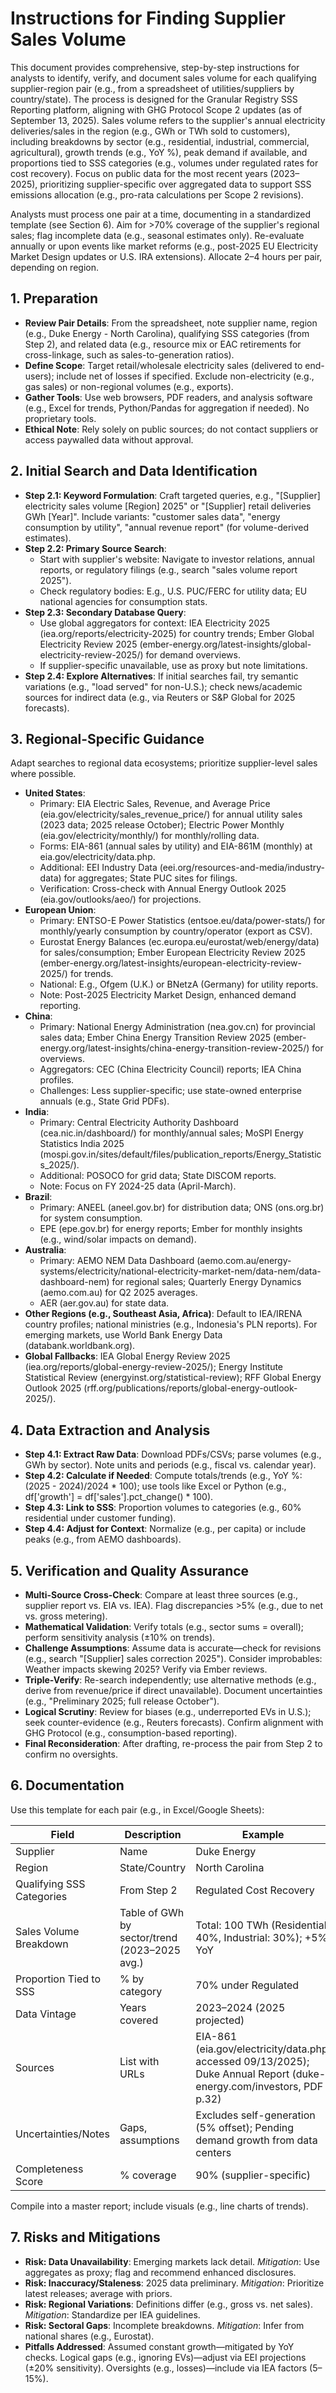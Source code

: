 # Instructions for Finding Supplier Sales Volume

This document provides comprehensive, step-by-step instructions for analysts to identify, verify, and document sales volume for each qualifying supplier-region pair (e.g., from a spreadsheet of utilities/suppliers by country/state). The process is designed for the Granular Registry SSS Reporting platform, aligning with GHG Protocol Scope 2 updates (as of September 13, 2025). Sales volume refers to the supplier's annual electricity deliveries/sales in the region (e.g., GWh or TWh sold to customers), including breakdowns by sector (e.g., residential, industrial, commercial, agricultural), growth trends (e.g., YoY %), peak demand if available, and proportions tied to SSS categories (e.g., volumes under regulated rates for cost recovery). Focus on public data for the most recent years (2023–2025), prioritizing supplier-specific over aggregated data to support SSS emissions allocation (e.g., pro-rata calculations per Scope 2 revisions).

Analysts must process one pair at a time, documenting in a standardized template (see Section 6). Aim for >70% coverage of the supplier's regional sales; flag incomplete data (e.g., seasonal estimates only). Re-evaluate annually or upon events like market reforms (e.g., post-2025 EU Electricity Market Design updates or U.S. IRA extensions). Allocate 2–4 hours per pair, depending on region.

## 1. Preparation

* **Review Pair Details**: From the spreadsheet, note supplier name, region (e.g., Duke Energy - North Carolina), qualifying SSS categories (from Step 2), and related data (e.g., resource mix or EAC retirements for cross-linkage, such as sales-to-generation ratios).
* **Define Scope**: Target retail/wholesale electricity sales (delivered to end-users); include net of losses if specified. Exclude non-electricity (e.g., gas sales) or non-regional volumes (e.g., exports).
* **Gather Tools**: Use web browsers, PDF readers, and analysis software (e.g., Excel for trends, Python/Pandas for aggregation if needed). No proprietary tools.
* **Ethical Note**: Rely solely on public sources; do not contact suppliers or access paywalled data without approval.

## 2. Initial Search and Data Identification

* **Step 2.1: Keyword Formulation**: Craft targeted queries, e.g., "\[Supplier] electricity sales volume \[Region] 2025" or "\[Supplier] retail deliveries GWh \[Year]". Include variants: "customer sales data", "energy consumption by utility", "annual revenue report" (for volume-derived estimates).
* **Step 2.2: Primary Source Search**:
  * Start with supplier's website: Navigate to investor relations, annual reports, or regulatory filings (e.g., search "sales volume report 2025").
  * Check regulatory bodies: E.g., U.S. PUC/FERC for utility data; EU national agencies for consumption stats.
* **Step 2.3: Secondary Database Query**:
  * Use global aggregators for context: IEA Electricity 2025 (iea.org/reports/electricity-2025) for country trends; Ember Global Electricity Review 2025 (ember-energy.org/latest-insights/global-electricity-review-2025/) for demand overviews.
  * If supplier-specific unavailable, use as proxy but note limitations.
* **Step 2.4: Explore Alternatives**: If initial searches fail, try semantic variations (e.g., "load served" for non-U.S.); check news/academic sources for indirect data (e.g., via Reuters or S\&P Global for 2025 forecasts).

## 3. Regional-Specific Guidance

Adapt searches to regional data ecosystems; prioritize supplier-level sales where possible.

* **United States**:
  * Primary: EIA Electric Sales, Revenue, and Average Price (eia.gov/electricity/sales\_revenue\_price/) for annual utility sales (2023 data; 2025 release October); Electric Power Monthly (eia.gov/electricity/monthly/) for monthly/rolling data.
  * Forms: EIA-861 (annual sales by utility) and EIA-861M (monthly) at eia.gov/electricity/data.php.
  * Additional: EEI Industry Data (eei.org/resources-and-media/industry-data) for aggregates; State PUC sites for filings.
  * Verification: Cross-check with Annual Energy Outlook 2025 (eia.gov/outlooks/aeo/) for projections.
* **European Union**:
  * Primary: ENTSO-E Power Statistics (entsoe.eu/data/power-stats/) for monthly/yearly consumption by country/operator (export as CSV).
  * Eurostat Energy Balances (ec.europa.eu/eurostat/web/energy/data) for sales/consumption; Ember European Electricity Review 2025 (ember-energy.org/latest-insights/european-electricity-review-2025/) for trends.
  * National: E.g., Ofgem (U.K.) or BNetzA (Germany) for utility reports.
  * Note: Post-2025 Electricity Market Design, enhanced demand reporting.
* **China**:
  * Primary: National Energy Administration (nea.gov.cn) for provincial sales data; Ember China Energy Transition Review 2025 (ember-energy.org/latest-insights/china-energy-transition-review-2025/) for overviews.
  * Aggregators: CEC (China Electricity Council) reports; IEA China profiles.
  * Challenges: Less supplier-specific; use state-owned enterprise annuals (e.g., State Grid PDFs).
* **India**:
  * Primary: Central Electricity Authority Dashboard (cea.nic.in/dashboard/) for monthly/annual sales; MoSPI Energy Statistics India 2025 (mospi.gov.in/sites/default/files/publication\_reports/Energy\_Statistics\_2025/).
  * Additional: POSOCO for grid data; State DISCOM reports.
  * Note: Focus on FY 2024-25 data (April-March).
* **Brazil**:
  * Primary: ANEEL (aneel.gov.br) for distribution data; ONS (ons.org.br) for system consumption.
  * EPE (epe.gov.br) for energy reports; Ember for monthly insights (e.g., wind/solar impacts on demand).
* **Australia**:
  * Primary: AEMO NEM Data Dashboard (aemo.com.au/energy-systems/electricity/national-electricity-market-nem/data-nem/data-dashboard-nem) for regional sales; Quarterly Energy Dynamics (aemo.com.au) for Q2 2025 averages.
  * AER (aer.gov.au) for state data.
* **Other Regions (e.g., Southeast Asia, Africa)**: Default to IEA/IRENA country profiles; national ministries (e.g., Indonesia's PLN reports). For emerging markets, use World Bank Energy Data (databank.worldbank.org).
* **Global Fallbacks**: IEA Global Energy Review 2025 (iea.org/reports/global-energy-review-2025/); Energy Institute Statistical Review (energyinst.org/statistical-review); RFF Global Energy Outlook 2025 (rff.org/publications/reports/global-energy-outlook-2025/).

## 4. Data Extraction and Analysis

* **Step 4.1: Extract Raw Data**: Download PDFs/CSVs; parse volumes (e.g., GWh by sector). Note units and periods (e.g., fiscal vs. calendar year).
* **Step 4.2: Calculate if Needed**: Compute totals/trends (e.g., YoY %: (2025 - 2024)/2024 \* 100); use tools like Excel or Python (e.g., df\['growth'] = df\['sales'].pct\_change() \* 100).
* **Step 4.3: Link to SSS**: Proportion volumes to categories (e.g., 60% residential under customer funding).
* **Step 4.4: Adjust for Context**: Normalize (e.g., per capita) or include peaks (e.g., from AEMO dashboards).

## 5. Verification and Quality Assurance

* **Multi-Source Cross-Check**: Compare at least three sources (e.g., supplier report vs. EIA vs. IEA). Flag discrepancies >5% (e.g., due to net vs. gross metering).
* **Mathematical Validation**: Verify totals (e.g., sector sums = overall); perform sensitivity analysis (±10% on trends).
* **Challenge Assumptions**: Assume data is accurate—check for revisions (e.g., search "\[Supplier] sales correction 2025"). Consider improbables: Weather impacts skewing 2025? Verify via Ember reviews.
* **Triple-Verify**: Re-search independently; use alternative methods (e.g., derive from revenue/price if direct unavailable). Document uncertainties (e.g., "Preliminary 2025; full release October").
* **Logical Scrutiny**: Review for biases (e.g., underreported EVs in U.S.); seek counter-evidence (e.g., Reuters forecasts). Confirm alignment with GHG Protocol (e.g., consumption-based reporting).
* **Final Reconsideration**: After drafting, re-process the pair from Step 2 to confirm no oversights.

## 6. Documentation

Use this template for each pair (e.g., in Excel/Google Sheets):

| Field                     | Description                                   | Example                                                                                                               |
| ------------------------- | --------------------------------------------- | --------------------------------------------------------------------------------------------------------------------- |
| Supplier                  | Name                                          | Duke Energy                                                                                                           |
| Region                    | State/Country                                 | North Carolina                                                                                                        |
| Qualifying SSS Categories | From Step 2                                   | Regulated Cost Recovery                                                                                               |
| Sales Volume Breakdown    | Table of GWh by sector/trend (2023–2025 avg.) | Total: 100 TWh (Residential: 40%, Industrial: 30%); +5% YoY                                                           |
| Proportion Tied to SSS    | % by category                                 | 70% under Regulated                                                                                                   |
| Data Vintage              | Years covered                                 | 2023–2024 (2025 projected)                                                                                            |
| Sources                   | List with URLs                                | EIA-861 (eia.gov/electricity/data.php, accessed 09/13/2025); Duke Annual Report (duke-energy.com/investors, PDF p.32) |
| Uncertainties/Notes       | Gaps, assumptions                             | Excludes self-generation (5% offset); Pending demand growth from data centers                                         |
| Completeness Score        | % coverage                                    | 90% (supplier-specific)                                                                                               |

Compile into a master report; include visuals (e.g., line charts of trends).

## 7. Risks and Mitigations

* **Risk: Data Unavailability**: Emerging markets lack detail. _Mitigation_: Use aggregates as proxy; flag and recommend enhanced disclosures.
* **Risk: Inaccuracy/Staleness**: 2025 data preliminary. _Mitigation_: Prioritize latest releases; average with priors.
* **Risk: Regional Variations**: Definitions differ (e.g., gross vs. net sales). _Mitigation_: Standardize per IEA guidelines.
* **Risk: Sectoral Gaps**: Incomplete breakdowns. _Mitigation_: Infer from national shares (e.g., Eurostat).
* **Pitfalls Addressed**: Assumed constant growth—mitigated by YoY checks. Logical gaps (e.g., ignoring EVs)—adjust via EEI projections (±20% sensitivity). Oversights (e.g., losses)—include via IEA factors (5–15%).
